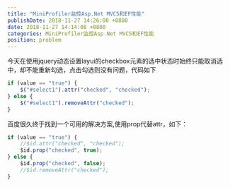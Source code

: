 ```yaml
---
title: "MiniProfiler监控Asp.Net MVC5和EF性能"
publishDate: 2018-11-27 14:26:00 +0800
date: 2018-11-27 14:14:08 +0800
categories: MiniProfiler监控Asp.Net MVC5和EF性能
position: problem
---
```

<div id="toc"></div>

今天在使用jquery动态设置layui的checkbox元素的选中状态时始终只能取消选中，却不能重新勾选，点击勾选则没有问题，代码如下

```js
if (value == "true") {
    $("#select1").attr("checked", "checked");
} else {
    $("#select1").removeAttr("checked");
}
```

百度很久终于找到一个可用的解决方案,使用prop代替attr，如下：

```js
if (value == "true") {
    //$id.attr("checked", "checked");
    $id.prop("checked", true);
} else {
    $id.prop("checked", false);
    //$id.removeAttr("checked");
}
```
